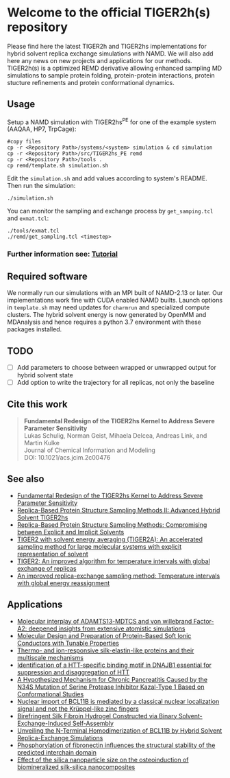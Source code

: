 # Welcome to the official TIGER2h(s) repository

Please find here the latest TIGER2h and TIGER2hs implementations for hybrid solvent replica exchange simulations with NAMD. We will also add here any news on new projects and applications for our methods. TIGER2h(s) is a optimized REMD derivative allowing enhanced sampling MD simulations to sample protein folding, protein-protein interactions, protein stucture refinements and protein conformational dynamics.

## Usage

Setup a NAMD simulation with TIGER2hs<sup>PE</sup> for one of the example system (AAQAA, HP7, TrpCage):

    #copy files
    cp -r <Repository Path>/systems/<system> simulation & cd simulation
    cp -r <Repository Path>/src/TIGER2hs_PE remd
    cp -r <Repository Path>/tools .
    cp remd/template.sh simulation.sh
    
Edit the `simulation.sh` and add values according to system's README. Then run the simulation:
    
    ./simulation.sh
    
You can monitor the sampling and exchange process by `get_samping.tcl` and `exmat.tcl`:

    ./tools/exmat.tcl
    ./remd/get_sampling.tcl <timestep>
    
### Further information see: [Tutorial](tutorial)

## Required software

We normally run our simulations with an MPI built of NAMD-2.13 or later. Our implementations work fine with CUDA enabled NAMD builts. Launch options in `template.sh` may need updates for `charmrun` and specialized compute clusters. 
The hybrid solvent energy is now generated by OpenMM and MDAnalysis and hence requires a python 3.7 environment with these packages installed.

## TODO

- [ ] Add parameters to choose between wrapped or unwrapped output for hybrid solvent state 
- [ ] Add option to write the trajectory for all replicas, not only the baseline

## Cite this work

>**Fundamental Redesign of the TIGER2hs Kernel to Address Severe Parameter Sensitivity**\
>Lukas Schulig, Norman Geist, Mihaela Delcea, Andreas Link, and Martin Kulke\
>Journal of Chemical Information and Modeling\
>DOI: 10.1021/acs.jcim.2c00476 

## See also
* [Fundamental Redesign of the TIGER2hs Kernel to Address Severe Parameter Sensitivity](https://pubs.acs.org/doi/10.1021/acs.jcim.2c00476)
* [Replica-Based Protein Structure Sampling Methods II: Advanced Hybrid Solvent TIGER2hs](https://doi.org/10.1021/acs.jpcb.9b03134)
* [Replica-Based Protein Structure Sampling Methods: Compromising between Explicit and Implicit Solvents](https://doi.org/10.1021/acs.jpcb.8b05178)
* [TIGER2 with solvent energy averaging (TIGER2A): An accelerated sampling method for large molecular systems with explicit representation of solvent](https://doi.org/10.1063/1.4932341)
* [TIGER2: An improved algorithm for temperature intervals with global exchange of replicas](https://doi.org/10.1063/1.3129342)
* [An improved replica-exchange sampling method: Temperature intervals with global energy reassignment](https://doi.org/10.1063/1.2780152)

## Applications

* [Molecular interplay of ADAMTS13-MDTCS and von willebrand Factor-A2: deepened insights from extensive atomistic simulations](https://doi.org/10.1080/07391102.2022.2135138)
* [Molecular Design and Preparation of Protein-Based Soft Ionic Conductors with Tunable Properties](https://doi.org/10.1021/acsami.2c09576)
* [Thermo- and ion-responsive silk-elastin-like proteins and their multiscale mechanisms](https://doi.org/10.1039/d2tb01002j)
* [Identification of a HTT-specific binding motif in DNAJB1 essential for suppression and disaggregation of HTT](http://dx.doi.org/10.1038/s41467-022-32370-5)
* [A Hypothesized Mechanism for Chronic Pancreatitis Caused by the N34S Mutation of Serine Protease Inhibitor Kazal-Type 1 Based on Conformational Studies](https://doi.org/10.2147/JIR.S304787)
* [Nuclear import of BCL11B is mediated by a classical nuclear localization signal and not the Krüppel-like zinc fingers](https://doi.org/10.1242/jcs.258655)
* [Birefringent Silk Fibroin Hydrogel Constructed via Binary Solvent-Exchange-Induced Self-Assembly](https://doi.org/10.1021/acs.biomac.1c00065)
* [Unveiling the N-Terminal Homodimerization of BCL11B by Hybrid Solvent Replica-Exchange Simulations](https://doi.org/10.3390/ijms22073650)
* [Phosphorylation of fibronectin influences the structural stability of the predicted interchain domain](https://doi.org/10.1021/acs.jcim.9b00555)
* [Effect of the silica nanoparticle size on the osteoinduction of biomineralized silk-silica nanocomposites](https://doi.org/10.1016/j.actbio.2020.10.043)
